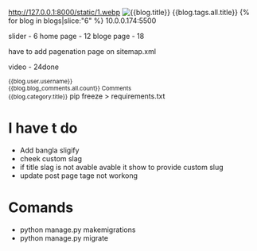 http://127.0.0.1:8000/static/1.webp
<img src="/media/compressed/{{blog.banner}}" alt="{{blog.title}}">
{{blog.tags.all.title}}
{% for blog in blogs|slice:"6" %}
10.0.0.174:5500

<!--
        blog.category
        blog.title
        blog.user.username
        blog.created_date
        blog.blog_comments.all.count
        blog.description|truncatewords:30
        /media/blog_banners/4.webp
        blog_banners/4.webp
        -->

slider - 6
home page - 12
bloge page - 18

have to add pagenation page on sitemap.xml


video - 24done



<small>{{blog.user.username}}</small> <br>
<small>{{blog.blog_comments.all.count}} Comments</small> <br>
<small>{{blog.category.title}}</small>
pip freeze > requirements.txt



# I have t do 
- Add bangla sligify
- cheek custom slag
- if title slag is not avable avable it show to provide custom slug
- update post page tage not workong




# Comands
- python manage.py makemigrations
- python manage.py migrate